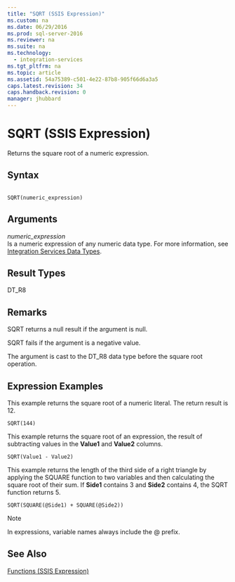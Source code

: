 ```yaml
---
title: "SQRT (SSIS Expression)"
ms.custom: na
ms.date: 06/29/2016
ms.prod: sql-server-2016
ms.reviewer: na
ms.suite: na
ms.technology: 
  - integration-services
ms.tgt_pltfrm: na
ms.topic: article
ms.assetid: 54a75389-c501-4e22-87b8-905f66d6a3a5
caps.latest.revision: 34
caps.handback.revision: 0
manager: jhubbard
---
```

# SQRT (SSIS Expression)
Returns the square root of a numeric expression.  
  
## Syntax  
  
```  
  
SQRT(numeric_expression)  
```  
  
## Arguments  
 *numeric_expression*  
 Is a numeric expression of any numeric data type. For more information, see [Integration Services Data Types](../../Topics/TopicNameNotContainA/Integration-Services-Data-Types.md).  
  
## Result Types  
 DT_R8  
  
## Remarks  
 SQRT returns a null result if the argument is null.  
  
 SQRT fails if the argument is a negative value.  
  
 The argument is cast to the DT_R8 data type before the square root operation.  
  
## Expression Examples  
 This example returns the square root of a numeric literal. The return result is 12.  
  
```  
SQRT(144)  
```  
  
 This example returns the square root of an expression, the result of subtracting values in the **Value1** and **Value2** columns.  
  
```  
SQRT(Value1 - Value2)  
```  
  
 This example returns the length of the third side of a right triangle by applying the SQUARE function to two variables and then calculating the square root of their sum. If **Side1** contains 3 and **Side2** contains 4, the SQRT function returns 5.  
  
```  
SQRT(SQUARE(@Side1) + SQUARE(@Side2))  
```  
  
> [!NOTE]  
>  In expressions, variable names always include the @ prefix.  
  
## See Also  
 [Functions (SSIS Expression)](../../Topics/TopicNameNotContainA/Functions--SSIS-Expression-.md)